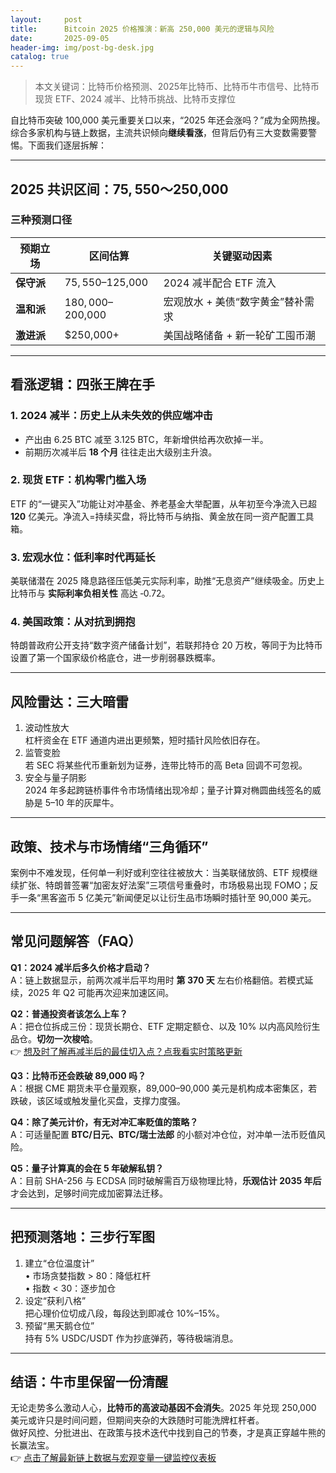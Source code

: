 ```yaml
---
layout:     post
title:      Bitcoin 2025 价格推演：新高 250,000 美元的逻辑与风险
date:       2025-09-05
header-img: img/post-bg-desk.jpg
catalog: true
---
```


> 本文关键词：比特币价格预测、2025年比特币、比特币牛市信号、比特币现货 ETF、2024 减半、比特币挑战、比特币支撑位

自比特币突破 100,000 美元重要关口以来，“2025 年还会涨吗？”成为全网热搜。综合多家机构与链上数据，主流共识倾向**继续看涨**，但背后仍有三大变数需要警惕。下面我们逐层拆解：  

---

## 2025 共识区间：$75,550～$250,000

### 三种预测口径  
| 预期立场 | 区间估算 | 关键驱动因素 |
| --- | --- | --- |
| **保守派** | $75,550–$125,000 | 2024 减半配合 ETF 流入 |
| **温和派** | $180,000–$200,000 | 宏观放水 + 美债“数字黄金”替补需求 |
| **激进派** | $250,000+ | 美国战略储备 + 新一轮矿工囤币潮 |

---

## 看涨逻辑：四张王牌在手

### 1. 2024 减半：历史上从未失效的供应端冲击  
- 产出由 6.25 BTC 减至 3.125 BTC，年新增供给再次砍掉一半。  
- 前期历次减半后 **18 个月** 往往走出大级别主升浪。  

### 2. 现货 ETF：机构零门槛入场  
ETF 的“一键买入”功能让对冲基金、养老基金大举配置，从年初至今净流入已超 **120** 亿美元。净流入=持续买盘，将比特币与纳指、黄金放在同一资产配置工具箱。  

### 3. 宏观水位：低利率时代再延长  
美联储潜在 2025 降息路径压低美元实际利率，助推“无息资产”继续吸金。历史上比特币与 **实际利率负相关性** 高达 ‑0.72。

### 4. 美国政策：从对抗到拥抱  
特朗普政府公开支持“数字资产储备计划”，若联邦持仓 20 万枚，等同于为比特币设置了第一个国家级价格底仓，进一步削弱暴跌概率。

---

## 风险雷达：三大暗雷

1. 波动性放大  
   杠杆资金在 ETF 通道内进出更频繁，短时插针风险依旧存在。  
2. 监管变脸  
   若 SEC 将某些代币重新划为证券，连带比特币的高 Beta 回调不可忽视。  
3. 安全与量子阴影  
   2024 年多起跨链桥事件令市场情绪出现冷却；量子计算对椭圆曲线签名的威胁是 5–10 年的灰犀牛。

---

## 政策、技术与市场情绪“三角循环”

案例中不难发现，任何单一利好或利空往往被放大：当美联储放鸽、ETF 规模继续扩张、特朗普签署“加密友好法案”三项信号重叠时，市场极易出现 FOMO；反手一条“黑客盗币 5 亿美元”新闻便足以让衍生品市场瞬时插针至 90,000 美元。

---

## 常见问题解答（FAQ）

**Q1：2024 减半后多久价格才启动？**  
A：链上数据显示，前两次减半后平均用时 **第 370 天** 左右价格翻倍。若模式延续，2025 年 Q2 可能再次迎来加速区间。

**Q2：普通投资者该怎么上车？**  
A：把仓位拆成三份：现货长期仓、ETF 定期定额仓、以及 10% 以内高风险衍生品仓。**切勿一次梭哈**。  
👉 [想及时了解再减半后的最佳切入点？点我看实时策略更新](https://okxdog.com/)

**Q3：比特币还会跌破 89,000 吗？**  
A：根据 CME 期货未平仓量观察，89,000–90,000 美元是机构成本密集区，若跌破，该区域或触发量化买盘，支撑力度强。

**Q4：除了美元计价，有无对冲汇率贬值的策略？**  
A：可适量配置 **BTC/日元、BTC/瑞士法郎** 的小额对冲仓位，对冲单一法币贬值风险。

**Q5：量子计算真的会在 5 年破解私钥？**  
A：目前 SHA-256 与 ECDSA 同时破解需百万级物理比特，**乐观估计 2035 年后**才会达到，足够时间完成加密算法迁移。

---

## 把预测落地：三步行军图

1. 建立“仓位温度计”  
   • 市场贪婪指数 > 80：降低杠杆  
   • 指数 < 30：逐步加仓  
2. 设定“获利八格”  
   把心理价位切成八段，每段达到即减仓 10%–15%。  
3. 预留“黑天鹅仓位”  
   持有 5% USDC/USDT 作为抄底弹药，等待极端消息。  

---

## 结语：牛市里保留一份清醒

无论走势多么激动人心，**比特币的高波动基因不会消失**。2025 年兑现 250,000 美元或许只是时间问题，但期间夹杂的大跌随时可能洗牌杠杆者。  
做好风控、分批进出、在政策与技术迭代中找到自己的节奏，才是真正穿越牛熊的长赢法宝。  
👉 [点击了解最新链上数据与宏观变量一键监控仪表板](https://okxdog.com/)